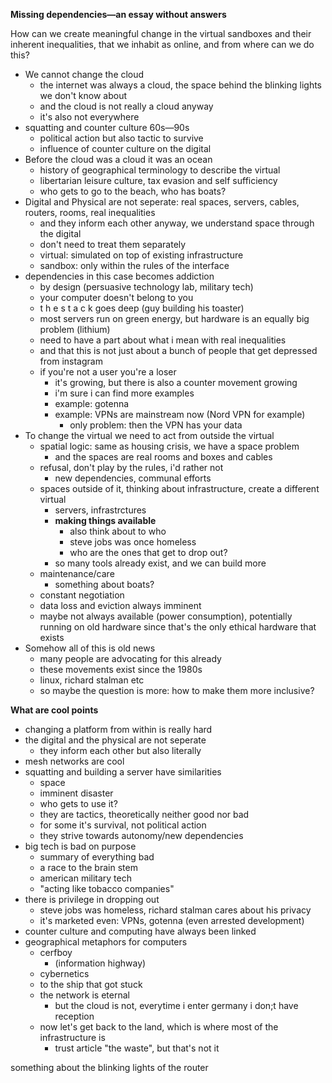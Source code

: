 **Missing dependencies—an essay without answers**

How can we create meaningful change in the virtual sandboxes and their inherent inequalities, that we inhabit as online, and from where can we do this?



- We cannot change the cloud
  - the internet was always a cloud, the space behind the blinking lights we don't know about
  - and the cloud is not really a cloud anyway
  - it's also not everywhere
- squatting and counter culture 60s—90s
  - political action but also tactic to survive
  - influence of counter culture on the digital
- Before the cloud was a cloud it was an ocean
  - history of geographical terminology to describe the virtual
  - libertarian leisure culture, tax evasion and self sufficiency
  - who gets to go to the beach, who has boats?
- Digital and Physical are not seperate: real spaces, servers, cables, routers, rooms, real inequalities
  - and they inform each other anyway, we understand space through the digital
  - don't need to treat them separately
  - virtual: simulated on top of existing infrastructure
  - sandbox: only within the rules of the interface
- dependencies in this case becomes addiction
  - by design (persuasive technology lab, military tech)
  - your computer doesn't belong to you
  - t h e   s t a c k   goes deep (guy building his toaster)
  - most servers run on green energy, but hardware is an equally big problem (lithium)
  - need to have a part about what i mean with real inequalities
  - and that this is not just about a bunch of people that get depressed from instagram
  - if you're not a user you're a loser
    - it's growing, but there is also a counter movement growing
    - i'm sure i can find more examples
    - example: gotenna
    - example: VPNs are mainstream now (Nord VPN for example)
      - only problem: then the VPN has your data
- To change the virtual we need to act from outside the virtual
  - spatial logic: same as housing crisis, we have a space problem
    - and the spaces are real rooms and boxes and cables
  - refusal, don't play by the rules, i'd rather not
    - new dependencies, communal efforts
  - spaces outside of it, thinking about infrastructure, create a different virtual
    - servers, infrastrctures
    - **making things available**
      - also think about to who
      - steve jobs was once homeless
      - who are the ones that get to drop out?
    - so many tools already exist, and we can build more
  - maintenance/care
    - something about boats?
  - constant negotiation
  - data loss and eviction always imminent
  - maybe not always available (power consumption), potentially running on old hardware since that's the only ethical hardware that exists
- Somehow all of this is old news
  - many people are advocating for this already
  - these movements exist since the 1980s
  - linux, richard stalman etc
  - so maybe the question is more: how to make them more inclusive?



**What are cool points**

- changing a platform from within is really hard
- the digital and the physical are not seperate
  - they inform each other but also literally
- mesh networks are cool
- squatting and building a server have similarities
  - space
  - imminent disaster
  - who gets to use it?
  - they are tactics, theoretically neither good nor bad
  - for some it's survival, not political action
  - they strive towards autonomy/new dependencies
- big tech is bad on purpose
  - summary of everything bad
  - a race to the brain stem
  - american military tech
  - "acting like tobacco companies"
- there is privilege in dropping out
  - steve jobs was homeless, richard stalman cares about his privacy
  - it's marketed even: VPNs, gotenna (even arrested development)
- counter culture and computing have always been linked
- geographical metaphors for computers
  - cerfboy
    - (information highway)
  - cybernetics
  - to the ship that got stuck
  - the network is eternal
    - but the cloud is not, everytime i enter germany i don;t have reception
  - now let's get back to the land, which is where most of the infrastructure is
    - trust article "the waste", but that's not it







something about the blinking lights of the router